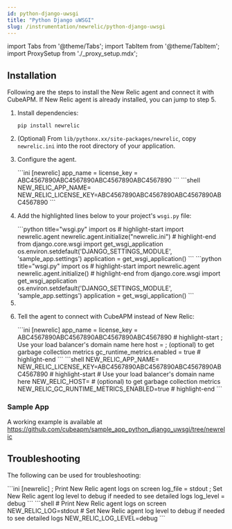 ```yaml
---
id: python-django-uwsgi
title: "Python Django uWSGI"
slug: /instrumentation/newrelic/python-django-uwsgi
---
```


import Tabs from '@theme/Tabs';
import TabItem from '@theme/TabItem';
import ProxySetup from './\_proxy_setup.mdx';

## Installation

Following are the steps to install the New Relic agent and connect it with CubeAPM. If New Relic agent is already installed, you can jump to step 5.

1. Install dependencies:

   ```shell
   pip install newrelic
   ```

1. (Optional) From `lib/pythonx.xx/site-packages/newrelic`, copy `newrelic.ini` into the root directory of your application.

1. Configure the agent.

   <Tabs>
      <TabItem value="file" label="newrelic.ini">
         ```ini
         [newrelic]
         app_name = <app_name>
         license_key = ABC4567890ABC4567890ABC4567890ABC4567890
         ```
      </TabItem>
      <TabItem value="env" label="Environment Variables">
         ```shell
         NEW_RELIC_APP_NAME=<app_name>
         NEW_RELIC_LICENSE_KEY=ABC4567890ABC4567890ABC4567890ABC4567890
         ```
      </TabItem>
   </Tabs>

1. Add the highlighted lines below to your project's `wsgi.py` file:

   <Tabs>
      <TabItem value="file" label="newrelic.ini">
         ```python title="wsgi.py"
         import os
         # highlight-start
         import newrelic.agent
         newrelic.agent.initialize("newrelic.ini")
         # highlight-end
         from django.core.wsgi import get_wsgi_application
         os.environ.setdefault('DJANGO_SETTINGS_MODULE', 'sample_app.settings')
         application = get_wsgi_application()
         ```
      </TabItem>
      <TabItem value="env" label="Environment Variables">
         ```python title="wsgi.py"
         import os
         # highlight-start
         import newrelic.agent
         newrelic.agent.initialize()
         # highlight-end
         from django.core.wsgi import get_wsgi_application
         os.environ.setdefault('DJANGO_SETTINGS_MODULE', 'sample_app.settings')
         application = get_wsgi_application()
         ```
      </TabItem>
   </Tabs>

1. <ProxySetup />

1. Tell the agent to connect with CubeAPM instead of New Relic:

   <Tabs>
      <TabItem value="file" label="newrelic.ini">
         ```ini
         [newrelic]
         app_name = <app_name>
         license_key = ABC4567890ABC4567890ABC4567890ABC4567890
         # highlight-start
         ; Use your load balancer's domain name here
         host = <cubeapm-newrelic.yourdomain.com>
         ; (optional) to get garbage collection metrics
         gc_runtime_metrics.enabled = true
         # highlight-end
         ```
      </TabItem>
      <TabItem value="env" label="Environment Variables">
         ```shell
         NEW_RELIC_APP_NAME=<app_name>
         NEW_RELIC_LICENSE_KEY=ABC4567890ABC4567890ABC4567890ABC4567890
         # highlight-start
         # Use your load balancer's domain name here
         NEW_RELIC_HOST=<cubeapm-newrelic.yourdomain.com>
         # (optional) to get garbage collection metrics
         NEW_RELIC_GC_RUNTIME_METRICS_ENABLED=true
         # highlight-end
         ```
      </TabItem>
   </Tabs>

### Sample App

A working example is available at https://github.com/cubeapm/sample_app_python_django_uwsgi/tree/newrelic

## Troubleshooting

The following can be used for troubleshooting:

<Tabs>
   <TabItem value="file" label="newrelic.ini">
      ```ini
      [newrelic]
      ; Print New Relic agent logs on screen
      log_file = stdout
      ; Set New Relic agent log level to debug if needed to see detailed logs
      log_level = debug
      ```
   </TabItem>
   <TabItem value="env" label="Environment Variables">
      ```shell
      # Print New Relic agent logs on screen
      NEW_RELIC_LOG=stdout
      # Set New Relic agent log level to debug if needed to see detailed logs
      NEW_RELIC_LOG_LEVEL=debug
      ```
   </TabItem>
</Tabs>
